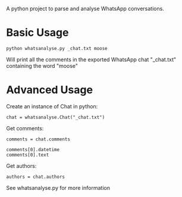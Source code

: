 A python project to parse and analyse WhatsApp conversations.

# Basic Usage

```
python whatsanalyse.py _chat.txt moose
```

Will print all the comments in the exported WhatsApp chat "_chat.txt" containing the word "moose"

# Advanced Usage

Create an instance of Chat in python:

```
chat = whatsanalyse.Chat("_chat.txt")
```

Get comments:

```
comments = chat.comments

comments[0].datetime
comments[0].text
```

Get authors:

```
authors = chat.authors
```

See whatsanalyse.py for more information
